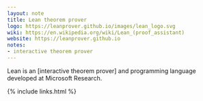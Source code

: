 ```yaml
---
layout: note
title: Lean theorem prover
logo: https://leanprover.github.io/images/lean_logo.svg
wiki: https://en.wikipedia.org/wiki/Lean_(proof_assistant)
website: https://leanprover.github.io
notes:
- interactive theorem prover
---
```


Lean is an [interactive theorem prover] and programming language developed
at Microsoft Research.

{% include links.html %}

